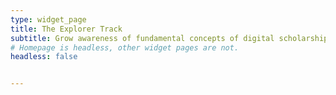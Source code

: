 ```yaml
---
type: widget_page
title: The Explorer Track
subtitle: Grow awareness of fundamental concepts of digital scholarship
# Homepage is headless, other widget pages are not.
headless: false


---
```





